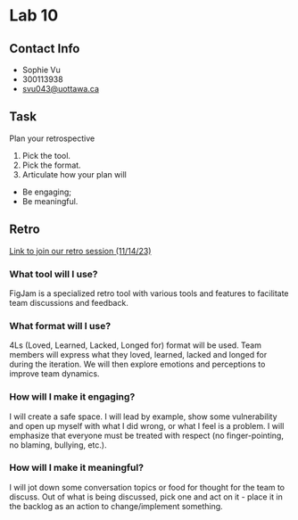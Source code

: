# Lab 10
## Contact Info
* Sophie Vu
* 300113938
* svu043@uottawa.ca


## Task
Plan your retrospective
 1. Pick the tool.
 2. Pick the format.
 3. Articulate how your plan will
  * Be engaging;
  * Be meaningful.

    
## Retro
[Link to join our retro session (11/14/23)](https://www.figma.com/file/vjPnizS84xmUfNaIHasPhE/Sophie-%26-co%E2%80%99s-sprint-retro-(11%2F14%2F23)?type=whiteboard&node-id=14%3A357&t=WvbuyZ48vTAWz6HS-1)


### What tool will I use?
FigJam is a specialized retro tool with various tools and features to facilitate team discussions and feedback. 


### What format will I use?
4Ls (Loved, Learned, Lacked, Longed for) format will be used. Team members will express what they loved, learned, lacked and longed for during the iteration. We will then explore emotions and perceptions to improve team dynamics.


### How will I make it engaging?
I will create a safe space. I will lead by example, show some vulnerability and open up myself with what I did wrong, or what I feel is a problem. I will emphasize that everyone must be treated with respect (no finger-pointing, no blaming, bullying, etc.). 


### How will I make it meaningful?
I will jot down some conversation topics or food for thought for the team to discuss. Out of what is being discussed, pick one and act on it - place it in the backlog as an action to change/implement something.
